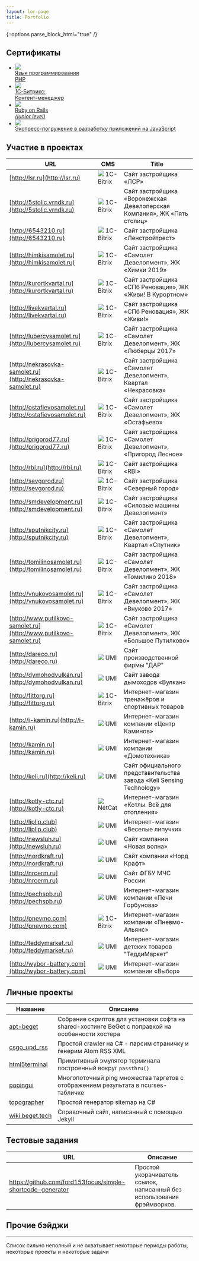 ```yaml
---
layout: lor-page
title: Portfolio
---
```


{::options parse_block_html="true" /}

## Сертификаты

<ul class="certificates">
    <li class="certificate">
        <a href="./certificates/ru.intuit.php.jpeg">
            <div class="icon">
                <img src="/img/logos/php_logo_colour.svg">
            </div>
            <div class="description">
                Язык программирования<br/>PHP
            </div>
        </a>
    </li>
    <li class="certificate">
        <a href="./certificates/ru.1c-bitrix.content-manager.pdf">
            <div class="icon">
                <img src="/img/logos/1c_bitrix_logo.svg">
            </div>
            <div class="description">
                1С-Битрикс:<br/>Контент-менеджер
            </div>
        </a>
    </li>
    <li class="certificate">
        <a href="https://certification.mail.ru/certificates/c5d658d6-ecae-4fdb-841c-a7ea6e9f9c32/">
            <div class="icon">
                <img src="/img/logos/ruby_on_rails_logo.svg">
            </div>
            <div class="description">
                Ruby on Rails<br/><i>(junior level)</i>
            </div>
        </a>
    </li>
    <li class="certificate">
        <a href="./certificates/com.microsoft.mva.js-express-dive.pdf">
            <div class="icon">
                <img src="/img/logos/nodejs_logo.svg">
            </div>
            <div class="description">
                Экспресс-погружение в разработку приложений на JavaScript
            </div>
        </a>
    </li>
</ul>

## Участие в проектах

<div class="involved_in">

URL | CMS | Title
--- | --- | ---
[http://lsr.ru](http://lsr.ru)                                     | ![](/img/icons/bitrix.ico) 1C-Bitrix | Сайт застройщика «ЛСР»
[http://5stolic.vrndk.ru](http://5stolic.vrndk.ru)                 | ![](/img/icons/bitrix.ico) 1C-Bitrix | Сайт застройщика «Воронежская Девелоперская Компания», ЖК «Пять столиц»
[http://6543210.ru](http://6543210.ru)                             | ![](/img/icons/bitrix.ico) 1C-Bitrix | Сайт застройщика «Ленстройтрест»
[http://himkisamolet.ru](http://himkisamolet.ru)                   | ![](/img/icons/bitrix.ico) 1C-Bitrix | Сайт застройщика «Самолет Девелопмент», ЖК «Химки 2019»
[http://kurortkvartal.ru](http://kurortkvartal.ru)                 | ![](/img/icons/bitrix.ico) 1C-Bitrix | Сайт застройщика «СПб Реновация», ЖК «Живи! В Курортном»
[http://livekvartal.ru](http://livekvartal.ru)                     | ![](/img/icons/bitrix.ico) 1C-Bitrix | Сайт застройщика «СПб Реновация», ЖК «Живи!»
[http://lubercysamolet.ru](http://lubercysamolet.ru)               | ![](/img/icons/bitrix.ico) 1C-Bitrix | Сайт застройщика «Самолет Девелопмент», ЖК «Люберцы 2017»
[http://nekrasovka-samolet.ru](http://nekrasovka-samolet.ru)       | ![](/img/icons/bitrix.ico) 1C-Bitrix | Сайт застройщика «Самолет Девелопмент», Квартал «Некрасовка»
[http://ostafievosamolet.ru](http://ostafievosamolet.ru)           | ![](/img/icons/bitrix.ico) 1C-Bitrix | Сайт застройщика «Самолет Девелопмент», ЖК «Остафьево»
[http://prigorod77.ru](http://prigorod77.ru)                       | ![](/img/icons/bitrix.ico) 1C-Bitrix | Сайт застройщика «Самолет Девелопмент», «Пригород Лесное»
[http://rbi.ru](http://rbi.ru)                                     | ![](/img/icons/bitrix.ico) 1C-Bitrix | Сайт застройщика «RBI»
[http://sevgorod.ru](http://sevgorod.ru)                           | ![](/img/icons/bitrix.ico) 1C-Bitrix | Сайт застройщика «Северный город»
[http://smdevelopment.ru](http://smdevelopment.ru)                 | ![](/img/icons/bitrix.ico) 1C-Bitrix | Сайт застройщика «Силовые машины Девелопмент»
[http://sputnikcity.ru](http://sputnikcity.ru)                     | ![](/img/icons/bitrix.ico) 1C-Bitrix | Сайт застройщика «Самолет Девелопмент», Квартал «Спутник»
[http://tomilinosamolet.ru](http://tomilinosamolet.ru)             | ![](/img/icons/bitrix.ico) 1C-Bitrix | Сайт застройщика «Самолет Девелопмент», ЖК «Томилино 2018»
[http://vnukovosamolet.ru](http://vnukovosamolet.ru)               | ![](/img/icons/bitrix.ico) 1C-Bitrix | Сайт застройщика «Самолет Девелопмент», ЖК «Внуково 2017»
[http://www.putilkovo-samolet.ru](http://www.putilkovo-samolet.ru) | ![](/img/icons/bitrix.ico) 1C-Bitrix | Сайт застройщика «Самолет Девелопмент», ЖК «Большое Путилково»
[http://dareco.ru](http://dareco.ru)                               | ![](/img/icons/umi.ico)    UMI       | Сайт производственной фирмы "ДАР"
[http://dymohodvulkan.ru](http://dymohodvulkan.ru)                 | ![](/img/icons/umi.ico)    UMI       | Сайт завода дымоходов «Вулкан»
[http://fittorg.ru](http://fittorg.ru)                             | ![](/img/icons/bitrix.ico) 1C-Bitrix | Интернет-магазин тренажёров и спортивных товаров
[http://i-kamin.ru](http://i-kamin.ru)                             | ![](/img/icons/umi.ico)    UMI       | Интернет-магазин компании «Центр Каминов»
[http://kamin.ru](http://kamin.ru)                                 | ![](/img/icons/umi.ico)    UMI       | Интернет-магазин компании «Домотехника»
[http://keli.ru](http://keli.ru)                                   | ![](/img/icons/umi.ico)    UMI       | Сайт официального представительства завода «Keli Sensing Technology»
[http://kotly-ctc.ru](http://kotly-ctc.ru)                         | ![](/img/icons/netcat.ico) NetCat    | Интернет-магазин «Котлы. Всё для отопления»
[http://liplip.club](http://liplip.club)                           | ![](/img/icons/umi.ico)    UMI       | Интернет-магазин «Веселые липучки»
[http://newsluh.ru](http://newsluh.ru)                             | ![](/img/icons/umi.ico)    UMI       | Сайт компании «Новая волна»
[http://nordkraft.ru](http://nordkraft.ru)                         | ![](/img/icons/umi.ico)    UMI       | Сайт компании «Норд Крафт»
[http://nrcerm.ru](http://nrcerm.ru)                               | ![](/img/icons/umi.ico)    UMI       | Сайт ФГБУ МЧС России
[http://pechspb.ru](http://pechspb.ru)                             | ![](/img/icons/umi.ico)    UMI       | Интернет-магазин компании «Печи Горбунова»
[http://pnevmo.com](http://pnevmo.com)                             | ![](/img/icons/bitrix.ico) 1C-Bitrix | Интернет-магазин компании «Пневмо-Альянс»
[http://teddymarket.ru](http://teddymarket.ru)                     | ![](/img/icons/umi.ico)    UMI       | Интернет-магазин детских товаров "ТеддиМаркет"
[http://wybor-battery.com](http://wybor-battery.com)               | ![](/img/icons/umi.ico)    UMI       | Интернет-магазин компании «Выбор»

</div>

## Личные проекты

Название | Описание
--- | ---
[apt-beget](https://github.com/ford153focus/apt-beget) | Собрание скриптов для установки софта на shared-хостинге BeGet с поправкой на особенности хостера
[csgo_upd_rss](https://github.com/ford153focus/csgo_upd_rss) | Простой crawler на C# - парсим страничку и генерим Atom RSS XML
[html5terminal](https://github.com/ford153focus/html5terminal) | Примитивный эмулятор терминала построенный вокруг `passthru()`
[popingui](https://github.com/ford153focus/popingui) | Многопоточный ping множества таргетов с отображением результата в ncurses-табличке
[topographer](https://github.com/ford153focus/topographer) | Простой генератор sitemap на C#
[wiki.beget.tech](https://github.com/ford153focus/wiki.beget.tech) | Справочный сайт, написанный с помощью Jekyll

## Тестовые задания

URL | Описание
--- | ---
https://github.com/ford153focus/simple-shortcode-generator | Простой укорачиватель ссылок, написанный без использования фрэймворков.

## Прочие бэйджи

<script src="https://profile.codersrank.io/widget/widget.js"></script>
<codersrank-widget username="ford153focus"></codersrank-widget>

<hr>

Список сильно неполный и не охватывает некоторые периоды работы, некоторые проекты и некоторые задачи
